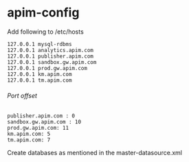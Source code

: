 # apim-config

Add following to /etc/hosts
```
127.0.0.1 mysql-rdbms
127.0.0.1 analytics.apim.com
127.0.0.1 publisher.apim.com                    
127.0.0.1 sandbox.gw.apim.com                    
127.0.0.1 prod.gw.apim.com                       
127.0.0.1 km.apim.com                            
127.0.0.1 tm.apim.com                           
```

###### Port offset
```
publisher.apim.com : 0
sandbox.gw.apim.com : 10
prod.gw.apim.com: 11
km.apim.com: 5
tm.apim.com: 7
```

Create databases as mentioned in the master-datasource.xml
